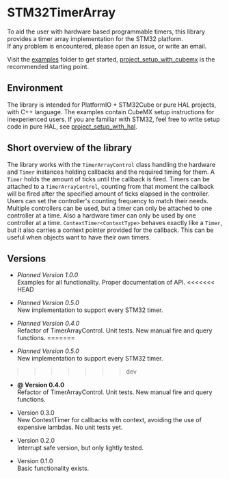 # STM32TimerArray
To aid the user with hardware based programmable timers, this library provides a timer array implementation for the STM32 platform.\
If any problem is encountered, please open an issue, or write an email.

Visit the [examples][examples_dir] folder to get started, [project_setup_with_cubemx][project_setup_with_cubemx_dir] is the recommended starting point.

## Environment
The library is intended for PlatformIO + STM32Cube or pure HAL projects, with C++ language. The examples contain CubeMX setup instructions for inexperienced users. If you are familiar with STM32, feel free to write setup code in pure HAL, see [project_setup_with_hal][project_setup_with_hal_dir].

## Short overview of the library
The library works with the `TimerArrayControl` class handling the hardware and `Timer` instances holding callbacks and the required timing for them. A `Timer` holds the amount of ticks until the callback is fired. Timers can be attached to a `TimerArrayControl`, counting from that moment the callback will be fired after the specified amount of ticks elapsed in the controller. Users can set the controller's counting frequency to match their needs. Multiple controllers can be used, but a timer can only be attached to one controller at a time. Also a hardware timer can only be used by one controller at a time. `ContextTimer<ContextType>` behaves exactly like a `Timer`, but it also carries a context pointer provided for the callback. This can be useful when objects want to have their own timers.

## Versions
- *Planned Version 1.0.0*\
  Examples for all functionality. Proper documentation of API.
<<<<<<< HEAD
  
- *Planned Version 0.5.0*\
  New implementation to support every STM32 timer.
  
- *Planned Version 0.4.0*\
  Refactor of TimerArrayControl. Unit tests. New manual fire and query functions.
=======
  
- *Planned Version 0.5.0*\
  New implementation to support every STM32 timer.
>>>>>>> dev
  
- **@ Version 0.4.0**\
  Refactor of TimerArrayControl. Unit tests. New manual fire and query functions.
  
- Version 0.3.0\
  New ContextTimer for callbacks with context, avoiding the use of expensive lambdas. No unit tests yet.

- Version 0.2.0\
  Interrupt safe version, but only lightly tested.
  
- Version 0.1.0\
  Basic functionality exists.

[examples_dir]: https://github.com/RockerM4NHUN/STM32TimerArray/blob/master/examples
[project_setup_with_cubemx_dir]: https://github.com/RockerM4NHUN/STM32TimerArray/blob/master/examples/project_setup_with_cubemx
[project_setup_with_hal_dir]: https://github.com/RockerM4NHUN/STM32TimerArray/blob/master/examples/project_setup_with_hal